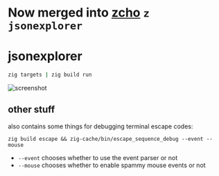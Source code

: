# Now merged into [zcho](https://github.com/pfgithub/zcho) `z jsonexplorer`

# jsonexplorer

```bash
zig targets | zig build run
```

![screenshot](https://media.discordapp.net/attachments/605572611539206171/747581462777299104/Peek_2020-08-24_15-21.gif)

## other stuff

also contains some things for debugging terminal escape codes:

```
zig build escape && zig-cache/bin/escape_sequence_debug --event --mouse
```

- `--event` chooses whether to use the event parser or not
- `--mouse` chooses whether to enable spammy mouse events or not
